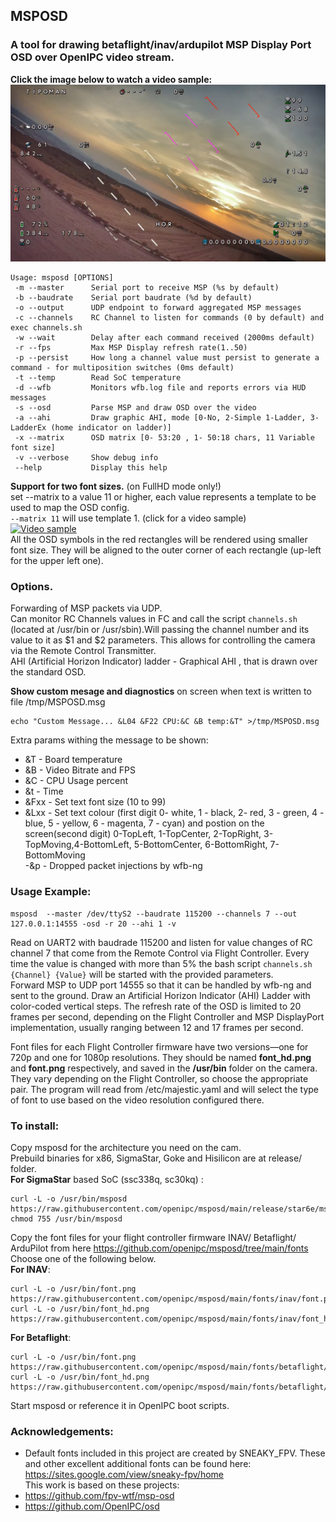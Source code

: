 ## MSPOSD

### A tool for drawing betaflight/inav/ardupilot MSP Display Port OSD over OpenIPC video stream.

**Click the image below to watch a video sample:**
[![Video sample](pics/AHI_OSD.png)](https://www.youtube.com/watch?v=4907k5c7b4U)

```
Usage: msposd [OPTIONS]
 -m --master      Serial port to receive MSP (%s by default)
 -b --baudrate    Serial port baudrate (%d by default)
 -o --output	  UDP endpoint to forward aggregated MSP messages
 -c --channels    RC Channel to listen for commands (0 by default) and exec channels.sh
 -w --wait        Delay after each command received (2000ms default)
 -r --fps         Max MSP Display refresh rate(1..50)
 -p --persist     How long a channel value must persist to generate a command - for multiposition switches (0ms default)
 -t --temp        Read SoC temperature
 -d --wfb         Monitors wfb.log file and reports errors via HUD messages
 -s --osd         Parse MSP and draw OSD over the video
 -a --ahi         Draw graphic AHI, mode [0-No, 2-Simple 1-Ladder, 3-LadderEx (home indicator on ladder)]
 -x --matrix      OSD matrix [0- 53:20 , 1- 50:18 chars, 11 Variable font size]
 -v --verbose     Show debug info
 --help           Display this help
```

**Support for two font sizes.** (on FullHD mode only!)  
set --matrix  to a value 11 or higher, each value represents a template to be used to map the OSD config.  
```--matrix 11``` will use template 1. (click for a video sample)  
<a href="https://youtu.be/uKa1P8-Soxw">
    <img src="pics/OSD_Variable_font.jpg" alt="Video sample" width="300"/>
</a>  
All the OSD symbols in the red rectangles will be rendered using smaller font size. They will be aligned to the outer corner of each rectangle (up-left for the upper left one).


###  Options.
Forwarding of MSP packets via UDP.  
Can monitor RC Channels values in FC and call the script `channels.sh` (located at /usr/bin or /usr/sbin).Will passing the channel number and its value to it as $1 and $2 parameters. This allows for controlling the camera via the Remote Control Transmitter.  
AHI (Artificial Horizon Indicator) ladder - Graphical AHI , that is drawn over the standard OSD. 

**Show custom mesage and diagnostics** on screen when text is written to file /tmp/MSPOSD.msg 
```
echo "Custom Message... &L04 &F22 CPU:&C &B temp:&T" >/tmp/MSPOSD.msg
```
Extra params withing the message to be shown:
- &T - Board temperature  
- &B - Video Bitrate and FPS  
- &C - CPU Usage percent  
- &t - Time  
- &Fxx - Set text font size (10 to 99)  
- &Lxx - Set text colour (first digit 0- white, 1 - black, 2- red, 3 - green, 4 - blue, 5 - yellow, 6 - magenta, 7 - cyan) and postion on the screen(second digit)  0-TopLeft, 1-TopCenter, 2-TopRight, 3-TopMoving,4-BottomLeft, 5-BottomCenter, 6-BottomRight, 7-BottomMoving   
 -&p - Dropped packet injections by wfb-ng
### Usage Example:

```
msposd  --master /dev/ttyS2 --baudrate 115200 --channels 7 --out 127.0.0.1:14555 -osd -r 20 --ahi 1 -v
```
Read on  UART2 with baudrade 115200 and listen for value changes of RC channel 7 that come from the Remote Control via Flight Controller.
Every time the value is changed with more than 5% the bash script ```channels.sh {Channel} {Value}``` will be started with the provided parameters.  
Forward MSP to UDP port 14555 so that it can be handled by wfb-ng and sent to the ground.
Draw an Artificial Horizon Indicator (AHI) Ladder with color-coded vertical steps.
The refresh rate of the OSD is limited to 20 frames per second, depending on the Flight Controller and MSP DisplayPort implementation, usually ranging between 12 and 17 frames per second.

Font files for each Flight Controller firmware have two versions—one for 720p and one for 1080p resolutions. They should be named **font_hd.png** and **font.png** respectively, and saved in the **/usr/bin** folder on the camera.
They vary depending on the Flight Controller, so choose the appropriate pair.
The program will read from /etc/majestic.yaml and will select the type of font to use based on the video resolution configured there.

### To install:
Copy msposd for the architecture you need on the cam.  
Prebuild binaries for x86, SigmaStar, Goke and Hisilicon are at release/ folder.  
**For SigmaStar** based SoC (ssc338q, sc30kq) :
```
curl -L -o /usr/bin/msposd https://raw.githubusercontent.com/openipc/msposd/main/release/star6e/msposd
chmod 755 /usr/bin/msposd
```
Copy the font files for your flight controller firmware INAV/ Betaflight/ ArduPilot from here  https://github.com/openipc/msposd/tree/main/fonts   
Choose one of the following below.   
**For INAV**:
```
curl -L -o /usr/bin/font.png https://raw.githubusercontent.com/openipc/msposd/main/fonts/inav/font.png
curl -L -o /usr/bin/font_hd.png https://raw.githubusercontent.com/openipc/msposd/main/fonts/inav/font_hd.png
```

**For Betaflight**:
```
curl -L -o /usr/bin/font.png https://raw.githubusercontent.com/openipc/msposd/main/fonts/betaflight/font.png
curl -L -o /usr/bin/font_hd.png https://raw.githubusercontent.com/openipc/msposd/main/fonts/betaflight/font_hd.png
```

Start msposd or reference it in OpenIPC boot scripts.  

### Acknowledgements:
- Default fonts included in this project are created by SNEAKY_FPV.  These and other excellent additional fonts can be found here: https://sites.google.com/view/sneaky-fpv/home  
This work is based on these projects:
- https://github.com/fpv-wtf/msp-osd
- https://github.com/OpenIPC/osd
